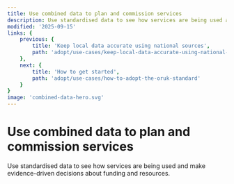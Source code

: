 ```yaml
---
title: Use combined data to plan and commission services
description: Use standardised data to see how services are being used and make evidence-driven decisions about funding and resources.
modified: '2025-09-15'
links: {
    previous: {
        title: 'Keep local data accurate using national sources',
        path: 'adopt/use-cases/keep-local-data-accurate-using-national-sources'
    },
    next: {
        title: 'How to get started',
        path: 'adopt/use-cases/how-to-adopt-the-oruk-standard'
    }
}
image: 'combined-data-hero.svg'
---
```


# Use combined data to plan and commission services 

Use standardised data to see how services are being used and make evidence-driven decisions about funding and resources.